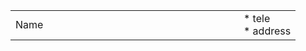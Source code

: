 <table frame=void rules=none>
    <tr>
        <td style="width: 80%">
            <p1>Name</p1>
        </td>
        <td style="width: 20%">
            <left>
                * tele <br>
                * address
            </left>
        </td>
    </tr>
</table>

